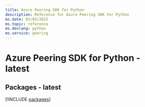 ```yaml
---
title: Azure Peering SDK for Python
description: Reference for Azure Peering SDK for Python
ms.date: 03/03/2025
ms.topic: reference
ms.devlang: python
ms.service: peering
---
```

# Azure Peering SDK for Python - latest
## Packages - latest
[!INCLUDE [packages](peering-index.md)]